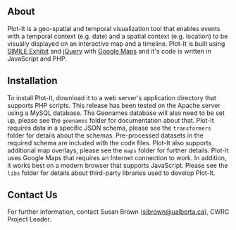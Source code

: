 ## About

Plot-It is a geo-spatial and temporal visualization tool that enables events with a temporal context (e.g. date) and a spatial context (e.g. location) to be visually displayed on an interactive map and a timeline. Plot-It is built using [SIMILE Exhibit](http://www.simile-widgets.org/exhibit2/) and [jQuery](http://jquery.com) with [Google Maps](https://developers.google.com/maps/) and it's code is written in JavaScript and PHP.

## Installation

To install Plot-It, download it to a web server's application directory that supports PHP scripts. This release has been tested on the Apache server using a MySQL database. The Geonames database will also need to be set up, please see the `geonames` folder for documentation about that. Plot-It requires data in a specific JSON schema, please see the `transformers` folder for details about the schemas. Pre-processed datasets in the required schema are included with the code files. Plot-It also supports additional map overlays, please see the `maps` folder for further details. Plot-It uses Google Maps that requires an Internet connection to work. In addition, it works best on a modern browser that supports JavaScript. Please see the `libs` folder for details about third-party libraries used to develop Plot-It.

## Contact Us

For further information, contact Susan Brown (sibrown@ualberta.ca), CWRC Project Leader.